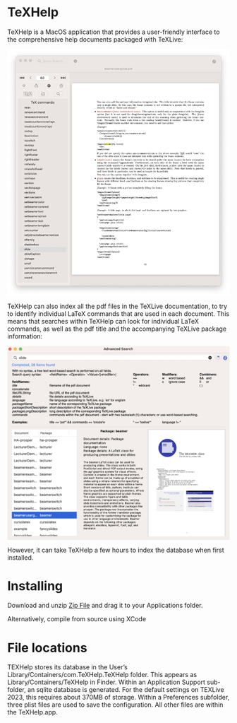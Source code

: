 # TeXHelp
TeXHelp is a MacOS application that provides a user-friendly interface to the comprehensive help documents packaged with TeXLive:

<img src="UserGuide/HelpDoc.jpg" width="600px" align="center"> 

TeXHelp can also index all the pdf files in the TeXLive documentation, to try to identify individual LaTeX commands that are used in each document. This means that searches within TeXHelp can look for individual LaTeX commands, as well as the pdf title and the accompanying TeXLive package information:

<img src="UserGuide/AdvancedSearch.jpg" width="600px" align="center"> 

However, it can take TeXHelp a few hours to index the database when first installed.


# Installing

Download and unzip [Zip File](TeXHelp.zip) and drag it to your Applications folder.

Alternatively, compile from source using XCode

# File locations
TEXHelp stores its database in the User’s Library/Containers/com.TeXHelp.TeXHelp folder. This appears as Library/Containers/TeXHelp in Finder. Within an Application Support sub- folder, an sqlite database is generated. For the default settings on TEXLive 2023, this requires about 370MB of storage. Within a Preferences subfolder, three plist files are used to save the configuration. All other files are within the TeXHelp.app.
